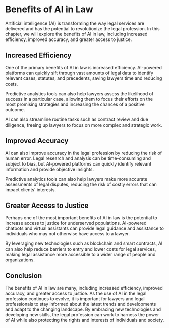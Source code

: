 Benefits of AI in Law
===================================================

Artificial intelligence (AI) is transforming the way legal services are delivered and has the potential to revolutionize the legal profession. In this chapter, we will explore the benefits of AI in law, including increased efficiency, improved accuracy, and greater access to justice.

Increased Efficiency
--------------------

One of the primary benefits of AI in law is increased efficiency. AI-powered platforms can quickly sift through vast amounts of legal data to identify relevant cases, statutes, and precedents, saving lawyers time and reducing costs.

Predictive analytics tools can also help lawyers assess the likelihood of success in a particular case, allowing them to focus their efforts on the most promising strategies and increasing the chances of a positive outcome.

AI can also streamline routine tasks such as contract review and due diligence, freeing up lawyers to focus on more complex and strategic work.

Improved Accuracy
-----------------

AI can also improve accuracy in the legal profession by reducing the risk of human error. Legal research and analysis can be time-consuming and subject to bias, but AI-powered platforms can quickly identify relevant information and provide objective insights.

Predictive analytics tools can also help lawyers make more accurate assessments of legal disputes, reducing the risk of costly errors that can impact clients' interests.

Greater Access to Justice
-------------------------

Perhaps one of the most important benefits of AI in law is the potential to increase access to justice for underserved populations. AI-powered chatbots and virtual assistants can provide legal guidance and assistance to individuals who may not otherwise have access to a lawyer.

By leveraging new technologies such as blockchain and smart contracts, AI can also help reduce barriers to entry and lower costs for legal services, making legal assistance more accessible to a wider range of people and organizations.

Conclusion
----------

The benefits of AI in law are many, including increased efficiency, improved accuracy, and greater access to justice. As the use of AI in the legal profession continues to evolve, it is important for lawyers and legal professionals to stay informed about the latest trends and developments and adapt to the changing landscape. By embracing new technologies and developing new skills, the legal profession can work to harness the power of AI while also protecting the rights and interests of individuals and society.
